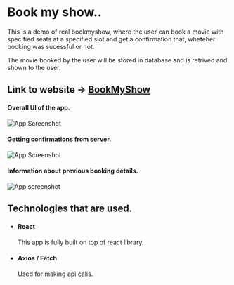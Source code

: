# Book my show..

This is a demo of real bookmyshow, where the user can book a movie with specified seats at a specified slot and get a confirmation that, wheteher booking was sucessful or not.

The movie booked by the user will be stored in database and is retrived and shown to the user.

## Link to website -> [BookMyShow](https://bookmy-show.netlify.app/)


#### Overall UI of the app.

![App Screenshot](https://snipboard.io/g71eba.jpg)

#### Getting confirmations from server.

![App Screenshot](https://snipboard.io/hrczwF.jpg)

#### Information about previous booking details.

![App screenshot](https://snipboard.io/E76G2B.jpg)

## Technologies that are used.

- #### React  
    This app is fully built on top of react library.
- #### Axios / Fetch
    Used for making api calls.

